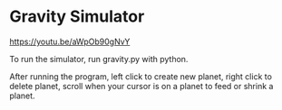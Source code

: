 # Gravity Simulator

https://youtu.be/aWpOb90gNvY

To run the simulator, run gravity.py with python.

After running the program, left click to create new planet, right click to delete planet, scroll when your cursor is on a planet to feed or shrink a planet.
